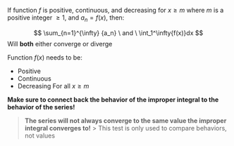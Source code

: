 If function $f$ is positive, continuous, and decreasing for $x \geq m$ where $m$ is a positive integer $\geq 1$, and $a_n = f(x)$, then:

$$
\sum_{n=1}^{\infty} {a_n} \ and \ \int_1^\infty{f(x)}dx
$$ Will **both** either converge or diverge

Function $f(x)$ needs to be:
- Positive
- Continuous
- Decreasing
For all $x \geq m$

**Make sure to connect back the behavior of the improper integral to the behavior of the series!**

> **The series will not always converge to the same value the improper integral converges to!**
	> This test is only used to compare behaviors, not values
